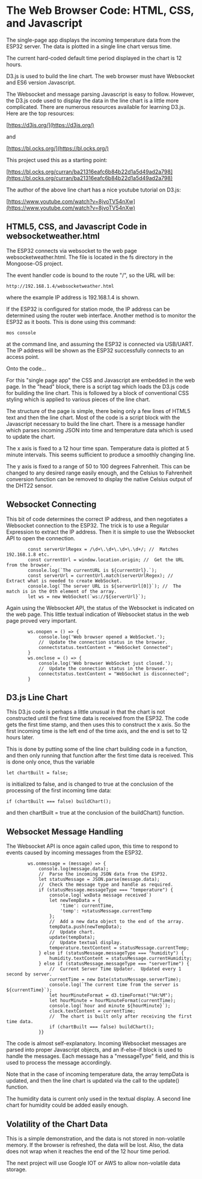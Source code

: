 # The Web Browser Code: HTML, CSS, and Javascript

The single-page app displays the incoming temperature data from the ESP32 server.
The data is plotted in a single line chart versus time.

The current hard-coded default time period displayed in the chart is 12 hours.

D3.js is used to build the line chart.  The web browser must have Websocket
and ES6 version Javascript.

The Websocket and message parsing Javascript is easy to follow.  However, the D3.js
code used to display the data in the line chart is a little more complicated.
There are numerous resources available for learning D3.js.  Here are the top resources:

[https://d3js.org/](https://d3js.org/)

and

[https://bl.ocks.org/](https://bl.ocks.org/)

This project used this as a starting point:

[https://bl.ocks.org/curran/ba21316eafc6b84b22d1a5d49ad2a798](https://bl.ocks.org/curran/ba21316eafc6b84b22d1a5d49ad2a798)

The author of the above line chart has a nice youtube tutorial on D3.js:

[https://www.youtube.com/watch?v=8jvoTV54nXw](https://www.youtube.com/watch?v=8jvoTV54nXw)

##  HTML5, CSS, and Javascript Code in websocketweather.html

The ESP32 connects via websocket to the web page websocketweather.html.
The file is located in the fs directory in the Mongoose-OS project.

The event handler code is bound to the route "/", so the URL will be:

~~~
http://192.168.1.4/websocketweather.html
~~~

where the example IP address is 192.168.1.4 is shown.

If the ESP32 is configured for station mode, the IP address
can be determined using the router web interface.  Another method
is to monitor the ESP32 as it boots.  This is done using this command:

~~~
mos console
~~~

at the command line, and assuming the ESP32 is connected via USB/UART.
The IP address will be shown as the ESP32 successfully connects to an access point.

Onto the code...

For this "single page app" the CSS and Javascript are embedded in the web page.
In the "head" block, there is a script tag which loads the D3.js code for building
the line chart.  This is followed by a block of conventional CSS styling which
is applied to various pieces of the line chart.

The structure of the page is simple, there being only a few lines of HTML5 text and then the line chart.
Most of the code is a script block with the Javascript necessary to build the line chart.  There is a
message handler which parses incoming JSON into time and temperature data which is used to update the chart.

The x axis is fixed to a 12 hour time span.  Temperature data is plotted at 5 minute intervals.  This seems
sufficient to produce a smoothly changing line.

The y axis is fixed to a range of 50 to 100 degrees Fahrenheit.  This can be changed to any desired range
easily enough, and the Celsius to Fahrenheit conversion function can be removed to display the native Celsius
output of the DHT22 sensor.

##  Websocket Connecting

This bit of code determines the correct IP address, and then negotiates a Websocket connection
to the ESP32.  The trick is to use a Regular Expression to extract the IP address.
Then it is simple to use the Websocket API to open the connection.

~~~
        const serverUrlRegex = /\d+\.\d+\.\d+\.\d+/; //  Matches 192.168.1.8 etc.
        const currentUrl = window.location.origin; //  Get the URL from the browser.
        console.log(`The currentURL is ${currentUrl}.`);
        const serverUrl = currentUrl.match(serverUrlRegex); //  Extract what is needed to create WebSocket.
        console.log(`The server URL is ${serverUrl[0]}`); //  The match is in the 0th element of the array.
        let ws = new WebSocket(`ws://${serverUrl}`);
~~~

Again using the Websocket API, the status of the Websocket is indicated on the web page.
This little textual indication of Websocket status in the web page proved very important.

~~~
        ws.onopen = () => {
            console.log('Web browser opened a WebSocket.');
            //  Update the connection status in the browser.
            connectstatus.textContent = "WebSocket Connected";
        }
        ws.onclose = () => {
            console.log('Web browser WebSocket just closed.');
            //  Update the connection status in the browser.
            connectstatus.textContent = "WebSocket is disconnected";
        }
~~~

##  D3.js Line Chart

This D3.js code is perhaps a little unusual in that the chart is not
constructed until the first time data is received from the ESP32.
The code gets the first time stamp, and then uses this to construct
the x axis.  So the first incoming time is the left end of the time axis,
and the end is set to 12 hours later.

This is done by putting some of the line chart building code in a function,
and then only running that function after the first time data is received.
This is done only once, thus the variable

~~~
let chartBuilt = false;
~~~

is initialized to false, and is changed to true at the conclusion
of the processing of the first incoming time data:

~~~
if (chartBuilt === false) buildChart();
~~~

and then chartBuilt = true at the conclusion of the buildChart() function.

##  Websocket Message Handling

The Websocket API is once again called upon, this time to respond to
events caused by incoming messages from the ESP32.

~~~
        ws.onmessage = (message) => {
            console.log(message.data);
            //  Parse the incoming JSON data from the ESP32.
            let statusMessage = JSON.parse(message.data);
            //  Check the message type and handle as required.
            if (statusMessage.messageType === "temperature") {
                console.log(`wxData message received`)
                let newTempData = {
                    'time': currentTime,
                    'temp': +statusMessage.currentTemp
                };
                //  Add a new data object to the end of the array.
                tempData.push(newTempData);
                //  Update chart.
                update(tempData);
                //  Update textual display.
                temperature.textContent = statusMessage.currentTemp;
            } else if (statusMessage.messageType === "humidity") {
                humidity.textContent = statusMessage.currentHumidity;
            } else if (statusMessage.messageType === "serverTime") {
                //  Current Server Time Updater.  Updated every 1 second by server.
                currentTime = new Date(statusMessage.serverTime);
                console.log(`The current time from the server is ${currentTime}`);
                let hourMinuteFormat = d3.timeFormat("%H:%M");
                let hourMinute = hourMinuteFormat(currentTime);
                console.log(`hour and minute ${hourMinute}`);
                clock.textContent = currentTime;
                //  The chart is built only after receiving the first time data.
                if (chartBuilt === false) buildChart();
            }}
~~~

The code is almost self-explanatory.  Incoming Websocket messages are parsed into
proper Javascript objects, and an if-else-if block is used to handle the messages.
Each message has a "messageType" field, and this is used to process the message
accordingly.

Note that in the case of incoming temperature data, the array tempData is updated,
and then the line chart is updated via the call to the update() function.

The humidity data is current only used in the textual display.  A second line
chart for humidity could be added easily enough.

##  Volatility of the Chart Data

This is a simple demonstration, and the data is not stored in non-volatile memory.
If the browser is refreshed, the data will be lost.  Also, the data does not wrap
when it reaches the end of the 12 hour time period.

The next project will use Google IOT or AWS to allow non-volatile data storage.

